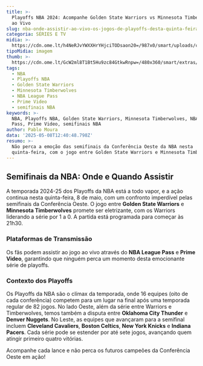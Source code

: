 ```yaml
---
title: >-
  Playoffs NBA 2024: Acompanhe Golden State Warriors vs Minnesota Timberwolves
  ao Vivo
slug: nba-onde-assistir-ao-vivo-os-jogos-de-playoffs-desta-quinta-feira-0805
categoria: SÉRIES E TV
midia: >-
  https://cdn.ome.lt/h4NeRJvYWXXHrYHjciTODsaon20=/987x0/smart/uploads/conteudo/fotos/jimmy-butler-wolves-playoffs-nba.jpg
tipoMidia: imagem
thumb: >-
  https://cdn.ome.lt/GcW2ml8T1Bt5Hu9zc84GtkwRnpw=/480x360/smart/extras/conteudos/jimmy-butler-wolves-playoffs-nba-peq.jpg
tags:
  - NBA
  - Playoffs NBA
  - Golden State Warriors
  - Minnesota Timberwolves
  - NBA League Pass
  - Prime Video
  - semifinais NBA
keywords: >-
  NBA, Playoffs NBA, Golden State Warriors, Minnesota Timberwolves, NBA League
  Pass, Prime Video, semifinais NBA
author: Pablo Moura
data: '2025-05-08T12:40:48.798Z'
resumo: >-
  Não perca a emoção das semifinais da Conferência Oeste da NBA nesta
  quinta-feira, com o jogo entre Golden State Warriors e Minnesota Timberwolves.
---
```


## Semifinais da NBA: Onde e Quando Assistir

A temporada 2024-25 dos Playoffs da NBA está a todo vapor, e a ação continua nesta quinta-feira, 8 de maio, com um confronto imperdível pelas semifinais da Conferência Oeste. O jogo entre **Golden State Warriors** e **Minnesota Timberwolves** promete ser eletrizante, com os Warriors liderando a série por 1 a 0. A partida está programada para começar às 21h30.

### Plataformas de Transmissão

Os fãs podem assistir ao jogo ao vivo através do **NBA League Pass** e **Prime Video**, garantindo que ninguém perca um momento desta emocionante série de playoffs.

### Contexto dos Playoffs

Os Playoffs da NBA são o clímax da temporada, onde 16 equipes (oito de cada conferência) competem para um lugar na final após uma temporada regular de 82 jogos. No lado Oeste, além da série entre Warriors e Timberwolves, temos também a disputa entre **Oklahoma City Thunder** e **Denver Nuggets**. No Leste, as equipes que avançaram para a semifinal incluem **Cleveland Cavaliers**, **Boston Celtics**, **New York Knicks** e **Indiana Pacers**. Cada série pode se estender por até sete jogos, avançando quem atingir primeiro quatro vitórias.

Acompanhe cada lance e não perca os futuros campeões da Conferência Oeste em ação!
